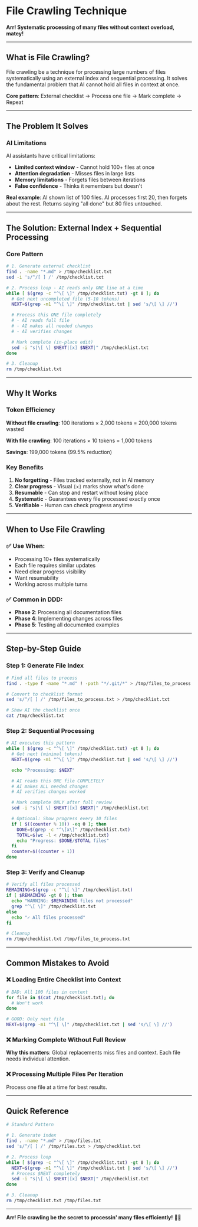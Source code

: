 # File Crawling Technique

**Arr! Systematic processing of many files without context overload, matey!**

---

## What is File Crawling?

File crawling be a technique for processing large numbers of files systematically using an external index and sequential processing. It solves the fundamental problem that AI cannot hold all files in context at once.

**Core pattern**: External checklist → Process one file → Mark complete → Repeat

---

## The Problem It Solves

### AI Limitations

AI assistants have critical limitations:
- **Limited context window** - Cannot hold 100+ files at once
- **Attention degradation** - Misses files in large lists
- **Memory limitations** - Forgets files between iterations
- **False confidence** - Thinks it remembers but doesn't

**Real example**: AI shown list of 100 files. AI processes first 20, then forgets about the rest. Returns saying "all done" but 80 files untouched.

---

## The Solution: External Index + Sequential Processing

### Core Pattern

```bash
# 1. Generate external checklist
find . -name "*.md" > /tmp/checklist.txt
sed -i 's/^/[ ] /' /tmp/checklist.txt

# 2. Process loop - AI reads only ONE line at a time
while [ $(grep -c "^\[ \]" /tmp/checklist.txt) -gt 0 ]; do
  # Get next uncompleted file (5-10 tokens)
  NEXT=$(grep -m1 "^\[ \]" /tmp/checklist.txt | sed 's/\[ \] //')

  # Process this ONE file completely
  # - AI reads full file
  # - AI makes all needed changes
  # - AI verifies changes

  # Mark complete (in-place edit)
  sed -i "s|\[ \] $NEXT|[x] $NEXT|" /tmp/checklist.txt
done

# 3. Cleanup
rm /tmp/checklist.txt
```

---

## Why It Works

### Token Efficiency

**Without file crawling**: 100 iterations × 2,000 tokens = 200,000 tokens wasted

**With file crawling**: 100 iterations × 10 tokens = 1,000 tokens

**Savings**: 199,000 tokens (99.5% reduction)

### Key Benefits

1. **No forgetting** - Files tracked externally, not in AI memory
2. **Clear progress** - Visual `[x]` marks show what's done
3. **Resumable** - Can stop and restart without losing place
4. **Systematic** - Guarantees every file processed exactly once
5. **Verifiable** - Human can check progress anytime

---

## When to Use File Crawling

### ✅ Use When:
- Processing 10+ files systematically
- Each file requires similar updates
- Need clear progress visibility
- Want resumability
- Working across multiple turns

### ✅ Common in DDD:
- **Phase 2**: Processing all documentation files
- **Phase 4**: Implementing changes across files
- **Phase 5**: Testing all documented examples

---

## Step-by-Step Guide

### Step 1: Generate File Index

```bash
# Find all files to process
find . -type f -name "*.md" ! -path "*/.git/*" > /tmp/files_to_process.txt

# Convert to checklist format
sed 's/^/[ ] /' /tmp/files_to_process.txt > /tmp/checklist.txt

# Show AI the checklist once
cat /tmp/checklist.txt
```

### Step 2: Sequential Processing

```bash
# AI executes this pattern
while [ $(grep -c "^\[ \]" /tmp/checklist.txt) -gt 0 ]; do
  # Get next (minimal tokens)
  NEXT=$(grep -m1 "^\[ \]" /tmp/checklist.txt | sed 's/\[ \] //')

  echo "Processing: $NEXT"

  # AI reads this ONE file COMPLETELY
  # AI makes ALL needed changes
  # AI verifies changes worked

  # Mark complete ONLY after full review
  sed -i "s|\[ \] $NEXT|[x] $NEXT|" /tmp/checklist.txt

  # Optional: Show progress every 10 files
  if [ $((counter % 10)) -eq 0 ]; then
    DONE=$(grep -c "^\[x\]" /tmp/checklist.txt)
    TOTAL=$(wc -l < /tmp/checklist.txt)
    echo "Progress: $DONE/$TOTAL files"
  fi
  counter=$((counter + 1))
done
```

### Step 3: Verify and Cleanup

```bash
# Verify all files processed
REMAINING=$(grep -c "^\[ \]" /tmp/checklist.txt)
if [ $REMAINING -gt 0 ]; then
  echo "WARNING: $REMAINING files not processed"
  grep "^\[ \]" /tmp/checklist.txt
else
  echo "✓ All files processed"
fi

# Cleanup
rm /tmp/checklist.txt /tmp/files_to_process.txt
```

---

## Common Mistakes to Avoid

### ❌ Loading Entire Checklist into Context

```bash
# BAD: All 100 files in context
for file in $(cat /tmp/checklist.txt); do
  # Won't work
done

# GOOD: Only next file
NEXT=$(grep -m1 "^\[ \]" /tmp/checklist.txt | sed 's/\[ \] //')
```

### ❌ Marking Complete Without Full Review

**Why this matters**: Global replacements miss files and context. Each file needs individual attention.

### ❌ Processing Multiple Files Per Iteration

Process one file at a time for best results.

---

## Quick Reference

```bash
# Standard Pattern

# 1. Generate index
find . -name "*.md" > /tmp/files.txt
sed 's/^/[ ] /' /tmp/files.txt > /tmp/checklist.txt

# 2. Process loop
while [ $(grep -c "^\[ \]" /tmp/checklist.txt) -gt 0 ]; do
  NEXT=$(grep -m1 "^\[ \]" /tmp/checklist.txt | sed 's/\[ \] //')
  # Process $NEXT completely
  sed -i "s|\[ \] $NEXT|[x] $NEXT|" /tmp/checklist.txt
done

# 3. Cleanup
rm /tmp/checklist.txt /tmp/files.txt
```

---

**Arr! File crawling be the secret to processin' many files efficiently!** 🏴‍☠️
